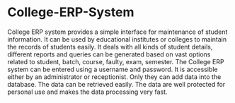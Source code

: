 # College-ERP-System
College ERP system provides a simple interface for maintenance of student information. 
It can be used by educational institutes or colleges to maintain the records of students easily. It deals with all kinds of student details, different reports and queries can be generated based on vast options related to student, batch, course, faulty, exam, semester.
The College ERP system can be entered using a username and password. It is accessible either by an administrator or receptionist. Only they can add data into the database. The data can be retrieved easily.
The data are well protected for personal use and makes the data processing very fast.
